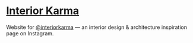 # [Interior Karma](https://interiorkarma.com/)

Website for [@interiorkarma](https://www.instagram.com/interiorkarma/) — an interior design & architecture inspiration page on Instagram.

